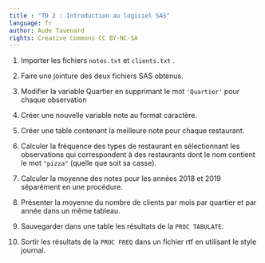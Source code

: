 ```yaml
---
title : "TD 2 : Introduction au logiciel SAS"
language: fr
author: Aude Tavenard
rights: Creative Commons CC BY-NC-SA
---
```


1.	Importer les fichiers `notes.txt` et `clients.txt` .

2.	Faire une jointure des deux fichiers SAS obtenus.

3.	Modifier la variable Quartier en supprimant le mot `'Quartier'` pour chaque observation

4.	Créer une nouvelle variable note au format caractère.

5.	Créer une table contenant la meilleure note pour chaque restaurant.

6.	Calculer la fréquence des types de restaurant en sélectionnant les observations qui correspondent à des restaurants dont le nom contient le mot `"pizza"` (quelle que soit sa casse).

7.	Calculer la moyenne des notes pour les années 2018 et 2019 séparément en une procédure.

8.	Présenter la moyenne du nombre de clients par mois par quartier et par année  dans un même tableau.

9. Sauvegarder dans une table les résultats de la `PROC TABULATE`.

10. Sortir les résultats de la `PROC FREQ` dans un fichier rtf en utilisant le style journal.

